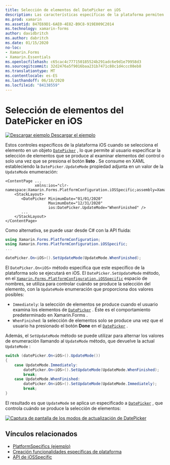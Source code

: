 ```yaml
---
title: Selección de elementos del DatePicker en iOS
description: Las características específicas de la plataforma permiten consumir funcionalidad que solo está disponible en una plataforma específica, sin necesidad de implementar representadores o efectos personalizados. En este artículo se explica cómo consumir el específico de la plataforma iOS que controla cuándo se produce la selección de elementos en un DatePicker.
ms.prod: xamarin
ms.assetid: 847E69D1-6AE0-4E82-B9C8-919E009C2014
ms.technology: xamarin-forms
author: davidbritch
ms.author: dabritch
ms.date: 01/15/2020
no-loc:
- Xamarin.Forms
- Xamarin.Essentials
ms.openlocfilehash: c65cac4c777150185524b291adc6e9d1e79958d3
ms.sourcegitcommit: 32d2476a5f9016baa231b7471c88c1d4ccc08eb8
ms.translationtype: MT
ms.contentlocale: es-ES
ms.lasthandoff: 06/18/2020
ms.locfileid: "84138559"
---
```

# <a name="datepicker-item-selection-on-ios"></a>Selección de elementos del DatePicker en iOS

[![Descargar ejemplo](~/media/shared/download.png) Descargar el ejemplo](https://docs.microsoft.com/samples/xamarin/xamarin-forms-samples/userinterface-platformspecifics)

Estos controles específicos de la plataforma iOS cuando se selecciona el elemento en un objeto [`DatePicker`](xref:Xamarin.Forms.DatePicker) , lo que permite al usuario especificar la selección de elementos que se produce al examinar elementos del control o solo una vez que se presiona el botón **listo** . Se consume en XAML estableciendo la `DatePicker.UpdateMode` propiedad adjunta en un valor de la `UpdateMode` enumeración:

```xaml
<ContentPage ...
             xmlns:ios="clr-namespace:Xamarin.Forms.PlatformConfiguration.iOSSpecific;assembly=Xamarin.Forms.Core">
    <StackLayout>
       <DatePicker MinimumDate="01/01/2020"
                   MaximumDate="12/31/2020"
                   ios:DatePicker.UpdateMode="WhenFinished" />
       ...
    </StackLayout>
</ContentPage>
```

Como alternativa, se puede usar desde C# con la API fluida:

```csharp
using Xamarin.Forms.PlatformConfiguration;
using Xamarin.Forms.PlatformConfiguration.iOSSpecific;
...

datePicker.On<iOS>().SetUpdateMode(UpdateMode.WhenFinished);
```

El `DatePicker.On<iOS>` método especifica que este específico de la plataforma solo se ejecutará en iOS. El `DatePicker.SetUpdateMode` método, en el [`Xamarin.Forms.PlatformConfiguration.iOSSpecific`](xref:Xamarin.Forms.PlatformConfiguration.iOSSpecific) espacio de nombres, se utiliza para controlar cuándo se produce la selección del elemento, con la `UpdateMode` enumeración que proporciona dos valores posibles:

- `Immediately`: la selección de elementos se produce cuando el usuario examina los elementos de [`DatePicker`](xref:Xamarin.Forms.DatePicker) . Éste es el comportamiento predeterminado en Xamarin.Forms .
- `WhenFinished`: la selección de elementos solo se produce una vez que el usuario ha presionado el botón **Done** en el [`DatePicker`](xref:Xamarin.Forms.DatePicker) .

Además, el `SetUpdateMode` método se puede utilizar para alternar los valores de enumeración llamando al `UpdateMode` método, que devuelve la actual `UpdateMode` :

```csharp
switch (datePicker.On<iOS>().UpdateMode())
{
    case UpdateMode.Immediately:
        datePicker.On<iOS>().SetUpdateMode(UpdateMode.WhenFinished);
        break;
    case UpdateMode.WhenFinished:
        datePicker.On<iOS>().SetUpdateMode(UpdateMode.Immediately);
        break;
}
```

El resultado es que `UpdateMode` se aplica un especificado a [`DatePicker`](xref:Xamarin.Forms.DatePicker) , que controla cuándo se produce la selección de elementos:

[![Captura de pantalla de los modos de actualización de DatePicker](datepicker-selection-images/datepicker-updatemode.png "Específico de la plataforma DatePicker UpdateMode")](datepicker-selection-images/datepicker-updatemode-large.png#lightbox "Específico de la plataforma DatePicker UpdateMode")

## <a name="related-links"></a>Vínculos relacionados

- [PlatformSpecifics (ejemplo)](https://docs.microsoft.com/samples/xamarin/xamarin-forms-samples/userinterface-platformspecifics)
- [Creación funcionalidades específicas de plataforma](~/xamarin-forms/platform/platform-specifics/index.md#creating-platform-specifics)
- [API de iOSSpecific](xref:Xamarin.Forms.PlatformConfiguration.iOSSpecific)
